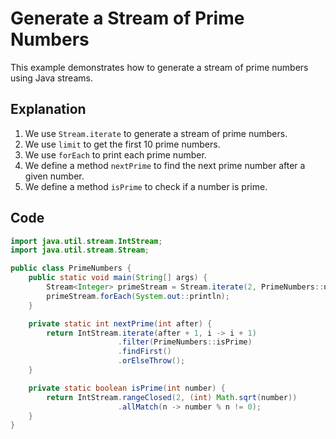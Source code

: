 # Generate a Stream of Prime Numbers

This example demonstrates how to generate a stream of prime numbers using Java streams.

## Explanation

1. We use `Stream.iterate` to generate a stream of prime numbers.
2. We use `limit` to get the first 10 prime numbers.
3. We use `forEach` to print each prime number.
4. We define a method `nextPrime` to find the next prime number after a given number.
5. We define a method `isPrime` to check if a number is prime.

## Code

```java
import java.util.stream.IntStream;
import java.util.stream.Stream;

public class PrimeNumbers {
    public static void main(String[] args) {
        Stream<Integer> primeStream = Stream.iterate(2, PrimeNumbers::nextPrime).limit(10);
        primeStream.forEach(System.out::println);
    }

    private static int nextPrime(int after) {
        return IntStream.iterate(after + 1, i -> i + 1)
                        .filter(PrimeNumbers::isPrime)
                        .findFirst()
                        .orElseThrow();
    }

    private static boolean isPrime(int number) {
        return IntStream.rangeClosed(2, (int) Math.sqrt(number))
                        .allMatch(n -> number % n != 0);
    }
}
```